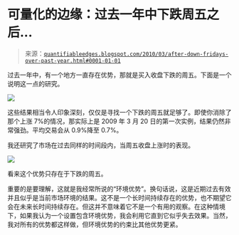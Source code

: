 <!--yml

类别：未分类

日期：2024-05-18 13:02:58

-->

# 可量化的边缘：过去一年中下跌周五之后...

> 来源：[`quantifiableedges.blogspot.com/2010/03/after-down-fridays-over-past-year.html#0001-01-01`](http://quantifiableedges.blogspot.com/2010/03/after-down-fridays-over-past-year.html#0001-01-01)

过去一年中，有一个地方一直存在优势，那就是买入收盘下跌的周五。下面是一个说明这一点的研究。

![](https://blogger.googleusercontent.com/img/b/R29vZ2xl/AVvXsEirRoR5ks2HCIcyG1UI-Ot9U88tlSXl0aGkQRWEOm9vDinKxB90xpL4Knhyphenhyphen_861vT0P_P-tcJG3A7R22TQn3g0cbzYN9_zKY_i8u1AqjK-1QdnjfG5gf01fsgojbriVZMrAjHfLGpA92kxK/s1600-h/2010-3-22+png1.png)

这些结果相当令人印象深刻，仅仅是寻找一个下跌的周五就足够了。即使你消除了那个上涨 7%的情况，那实际上是 2009 年 3 月 20 日的第一次实例，结果仍然非常强劲。平均交易会从 0.9%降至 0.7%。

我还研究了市场在过去同样的时间段内，当周五收盘上涨时的表现。

![](https://blogger.googleusercontent.com/img/b/R29vZ2xl/AVvXsEgIQStFy-dOO9lV9aviucSeFAIkXxwNQTt7ZborobGr0NI791sQ6TxxhFJLR7qbUQM1n3k1T73_iwCw2nd6Xusm6SPMeQQGoZGNwnzEZBb9NVoULB1tJSeAB1rKmyF57DFU8bBxAB6zUFXm/s1600-h/2010-3-22+png2.png)

看来这个优势只存在于下跌的周五。

重要的是要理解，这就是我经常所说的“环境优势”。换句话说，这是近期过去有效并且似乎是当前市场环境的结果。这不是一个长时间持续存在的优势，也不期望它会在未来长时间持续存在。但这并不意味着它不是一个有用的观察。在这种情境下，如果我认为一个设置包含环境优势，我会利用它直到它似乎失去效果。当然，我对所有的优势都这样做，但环境优势的约束比其他优势更紧。
